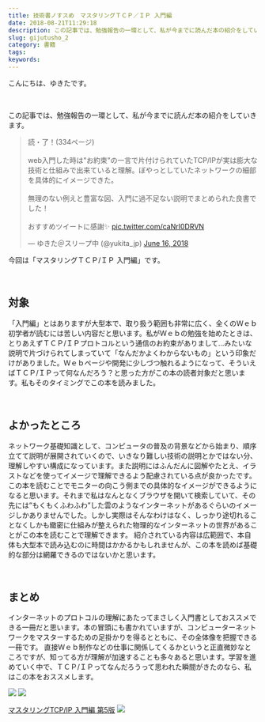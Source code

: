```yaml
---
title: 技術書ノすスめ　マスタリングＴＣＰ／ＩＰ 入門編
date: 2018-08-21T11:29:18
description: この記事では、勉強報告の一環として、私が今までに読んだ本の紹介をしていきます。> 読・了！(334ペー
slug: gijutusho_2
category: 書籍
tags: 
keywords: 
---
```


こんにちは、ゆきたです。

&nbsp;

この記事では、勉強報告の一環として、私が今までに読んだ本の紹介をしていきます。

<blockquote class="twitter-tweet"><p lang="ja" dir="ltr">読・了！(334ページ)<br><br>web入門した時は&quot;お約束&quot;の一言で片付けられていたTCP/IPが実は膨大な技術と仕組みで出来ていると理解。ぼやっとしていたネットワークの細部を具体的にイメージできた。<br><br>無理のない例えと豊富な図、入門に過不足ない説明でまとめられた良書でした！<br><br>おすすめツイートに感謝✨ <a href="https://t.co/caNrI0DRVN">pic.twitter.com/caNrI0DRVN</a></p>&mdash; ゆきた＠スリープ中 (@yukita_jp) <a href="https://twitter.com/yukita_jp/status/1007863551040487426?ref_src=twsrc%5Etfw">June 16, 2018</a></blockquote> <script async src="https://platform.twitter.com/widgets.js" charset="utf-8"></script>

今回は「マスタリングＴＣＰ/ＩＰ 入門編」です。

&nbsp;

## 対象

「入門編」とはありますが大型本で、取り扱う範囲も非常に広く、全くのＷｅｂ初学者が読むには苦しい内容だと思います。私がＷｅｂの勉強を始めたときは、とりあえずＴＣＰ/ＩＰプロトコルという通信のお約束がありまして…みたいな説明で片づけられてしまっていて「なんだかよくわからないもの」という印象だけがありました。Ｗｅｂページや開発に少しづつ触れるようになって、そういえばＴＣＰ/ＩＰって何なんだろう？と思った方がこの本の読者対象だと思います。私もそのタイミングでこの本を読みました。

&nbsp;

## よかったところ

ネットワーク基礎知識として、コンピュータの普及の背景などから始まり、順序立てて説明が展開されていくので、いきなり難しい技術の説明とかではない分、理解しやすい構成になっています。また説明にはふんだんに図解やたとえ、イラストなどを使ってイメージで理解できるよう配慮されている点が良かったです。
この本を読むことでモニターの向こう側までの具体的なイメージができるようになると思います。それまで私はなんとなくブラウザを開いて検索していて、その先には”もくもくふわふわ”した雲のようなインターネットがあるぐらいのイメージしかありませんでした。しかし実際はそんなわけはなく、しっかり途切れることなくしかも緻密に仕組みが整えられた物理的なインターネットの世界があることがこの本を読むことで理解できます。
紹介されている内容は広範囲で、本自体も大型本で読み込むのに時間はかかるかもしれませんが、この本を読めば基礎的な部分は網羅できるのではないかと思います。

&nbsp;

## まとめ

インターネットのプロトコルの理解にあたってまさしく入門書としておススメできる一冊だと思います。本の冒頭にも書かれていますが、コンピューターネットワークをマスターするための足掛かりを得るとともに、その全体像を把握できる一冊です。
直接Ｗｅｂ制作などの仕事に関係してくるかというと正直微妙なところですが、知ってる方が理解が加速することも多々あると思います。学習を進めていく中で、ＴＣＰ/ＩＰってなんだろうって思われた瞬間がきたのなら、私はこの本をおススメします。

[![](//ws-fe.amazon-adsystem.com/widgets/q?_encoding=UTF8&MarketPlace=JP&ASIN=4274068765&ServiceVersion=20070822&ID=AsinImage&WS=1&Format=_SL250_&tag=yukita2a01-22)](https://www.amazon.co.jp/gp/product/4274068765/ref=as_li_tl?ie=UTF8&camp=247&creative=1211&creativeASIN=4274068765&linkCode=as2&tag=yukita2a01-22&linkId=f0efe611b56240f0f43a353d09d38ac3) ![](//ir-jp.amazon-adsystem.com/e/ir?t=yukita2a01-22&l=am2&o=9&a=4274068765)

[マスタリングTCP/IP 入門編 第5版](https://www.amazon.co.jp/gp/product/4274068765/ref=as_li_tl?ie=UTF8&camp=247&creative=1211&creativeASIN=4274068765&linkCode=as2&tag=yukita2a01-22&linkId=2084e82096c4c45474d6d5f619019a6b) ![](//ir-jp.amazon-adsystem.com/e/ir?t=yukita2a01-22&l=am2&o=9&a=4274068765)

